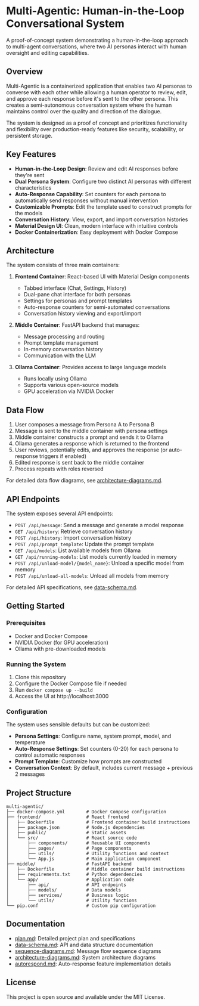 # Multi-Agentic: Human-in-the-Loop Conversational System

A proof-of-concept system demonstrating a human-in-the-loop approach to multi-agent conversations, where two AI personas interact with human oversight and editing capabilities.

## Overview

Multi-Agentic is a containerized application that enables two AI personas to converse with each other while allowing a human operator to review, edit, and approve each response before it's sent to the other persona. This creates a semi-autonomous conversation system where the human maintains control over the quality and direction of the dialogue.

The system is designed as a proof of concept and prioritizes functionality and flexibility over production-ready features like security, scalability, or persistent storage.

## Key Features

- **Human-in-the-Loop Design**: Review and edit AI responses before they're sent
- **Dual Persona System**: Configure two distinct AI personas with different characteristics
- **Auto-Response Capability**: Set counters for each persona to automatically send responses without manual intervention
- **Customizable Prompts**: Edit the template used to construct prompts for the models
- **Conversation History**: View, export, and import conversation histories
- **Material Design UI**: Clean, modern interface with intuitive controls
- **Docker Containerization**: Easy deployment with Docker Compose

## Architecture

The system consists of three main containers:

1. **Frontend Container**: React-based UI with Material Design components
   - Tabbed interface (Chat, Settings, History)
   - Dual-pane chat interface for both personas
   - Settings for personas and prompt templates
   - Auto-response counters for semi-automated conversations
   - Conversation history viewing and export/import

2. **Middle Container**: FastAPI backend that manages:
   - Message processing and routing
   - Prompt template management
   - In-memory conversation history
   - Communication with the LLM

3. **Ollama Container**: Provides access to large language models
   - Runs locally using Ollama
   - Supports various open-source models
   - GPU acceleration via NVIDIA Docker

## Data Flow

1. User composes a message from Persona A to Persona B
2. Message is sent to the middle container with persona settings
3. Middle container constructs a prompt and sends it to Ollama
4. Ollama generates a response which is returned to the frontend
5. User reviews, potentially edits, and approves the response (or auto-response triggers if enabled)
6. Edited response is sent back to the middle container
7. Process repeats with roles reversed

For detailed data flow diagrams, see [architecture-diagrams.md](architecture-diagrams.md).

## API Endpoints

The system exposes several API endpoints:

- `POST /api/message`: Send a message and generate a model response
- `GET /api/history`: Retrieve conversation history
- `POST /api/history`: Import conversation history
- `POST /api/prompt_template`: Update the prompt template
- `GET /api/models`: List available models from Ollama
- `GET /api/running-models`: List models currently loaded in memory
- `POST /api/unload-model/{model_name}`: Unload a specific model from memory
- `POST /api/unload-all-models`: Unload all models from memory

For detailed API specifications, see [data-schema.md](data-schema.md).

## Getting Started

### Prerequisites

- Docker and Docker Compose
- NVIDIA Docker (for GPU acceleration)
- Ollama with pre-downloaded models

### Running the System

1. Clone this repository
2. Configure the Docker Compose file if needed
3. Run `docker compose up --build`
4. Access the UI at http://localhost:3000

### Configuration

The system uses sensible defaults but can be customized:

- **Persona Settings**: Configure name, system prompt, model, and temperature
- **Auto-Response Settings**: Set counters (0-20) for each persona to control automatic responses
- **Prompt Template**: Customize how prompts are constructed
- **Conversation Context**: By default, includes current message + previous 2 messages

## Project Structure

```
multi-agentic/
├── docker-compose.yml        # Docker Compose configuration
├── frontend/                 # React frontend
│   ├── Dockerfile            # Frontend container build instructions
│   ├── package.json          # Node.js dependencies
│   ├── public/               # Static assets
│   └── src/                  # React source code
│       ├── components/       # Reusable UI components
│       ├── pages/            # Page components
│       ├── utils/            # Utility functions and context
│       └── App.js            # Main application component
├── middle/                   # FastAPI backend
│   ├── Dockerfile            # Middle container build instructions
│   ├── requirements.txt      # Python dependencies
│   └── app/                  # Application code
│       ├── api/              # API endpoints
│       ├── models/           # Data models
│       ├── services/         # Business logic
│       └── utils/            # Utility functions
└── pip.conf                  # Custom pip configuration
```

## Documentation

- [plan.md](plan.md): Detailed project plan and specifications
- [data-schema.md](data-schema.md): API and data structure documentation
- [sequence-diagrams.md](sequence-diagrams.md): Message flow sequence diagrams
- [architecture-diagrams.md](architecture-diagrams.md): System architecture diagrams
- [autorespond.md](Documents/autorespond.md): Auto-response feature implementation details

## License

This project is open source and available under the MIT License. 